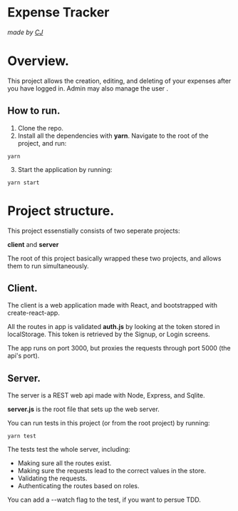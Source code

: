 # Expense Tracker

*made by [CJ](https://github.com/vssrcj)*

# Overview.

This project allows the creation, editing, and deleting of your expenses after you have logged in.  Admin may also manage the user 
. 

## How to run.

1. Clone the repo.
2. Install all the dependencies with **yarn**.  Navigate to the root of the project, and run:

```
yarn
```
3. Start the application by running:

```
yarn start
```

# Project structure.

This project essenstially consists of two seperate projects:

**client** and **server**

The root of this project basically wrapped these two projects, and allows them to run simultaneously.

## Client.

The client is a web application made with React, and bootstrapped with create-react-app.

All the routes in app is validated **auth.js** by looking at the token stored in localStorage.  This token is retrieved by the Signup, or Login screens.

The app runs on port 3000, but proxies the requests through port 5000 (the api's port).

## Server.

The server is a REST web api made with Node, Express, and Sqlite.

**server.js** is the root file that sets up the web server.

You can run tests in this project (or from the root project) by running:

```
yarn test
```

The tests test the whole server, including:
* Making sure all the routes exist.
* Making sure the requests lead to the correct values in the store.
* Validating the requests.
* Authenticating the routes based on roles.

You can add a --watch flag to the test, if you want to persue TDD.
